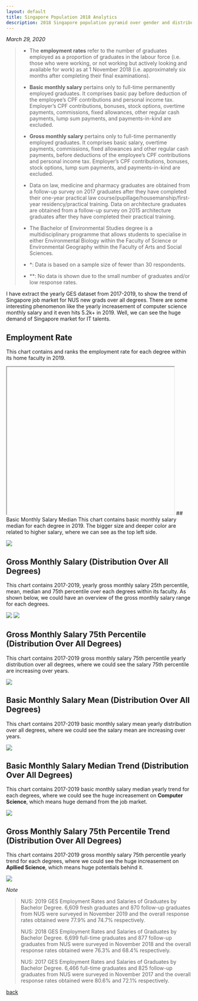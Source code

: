 ```yaml
---
layout: default
title: Singapore Population 2018 Analytics
description: 2018 Singapore population pyramid over gender and distribution flow over various ethnic groups.
---
```


_March 29, 2020_



> * The **employment rates** refer to the number of graduates employed as a proportion of graduates in the labour force (i.e. those who were working, or not working but actively looking and available for work) as at 1 November 2018 (i.e. approximately six months after completing their final examinations).
>
> * **Basic monthly salary** pertains only to full-time permanently employed graduates. It comprises basic pay before deduction of the
employee’s CPF contributions and personal income tax. Employer’s CPF contributions, bonuses, stock options, overtime payments,
commissions, fixed allowances, other regular cash payments, lump sum payments, and payments-in-kind are excluded.
>
> * **Gross monthly salary** pertains only to full-time permanently employed graduates. It comprises basic salary, overtime payments,
commissions, fixed allowances and other regular cash payments, before deductions of the employee’s CPF contributions and personal
income tax. Employer’s CPF contributions, bonuses, stock options, lump sum payments, and payments-in-kind are excluded.
>
> * Data on law, medicine and pharmacy graduates are obtained from a follow-up survey on 2017 graduates after they have completed
their one-year practical law course/pupillage/housemanship/first-year residency/practical training. Data on architecture graduates are
obtained from a follow-up survey on 2015 architecture graduates after they have completed their practical training.
>
> * The Bachelor of Environmental Studies degree is a multidisciplinary programme that allows students to specialise in either
Environmental Biology within the Faculty of Science or Environmental Geography within the Faculty of Arts and Social Sciences.
>
> * *: Data is based on a sample size of fewer than 30 respondents.
>
> * **: No data is shown due to the small number of graduates and/or low response rates.

I have extract the yearly GES dataset from 2017-2019, to show the trend of Singapore job market for NUS new grads over all degrees. There are some interesting phenomenon like the yearly increasement of computer science monthly salary and it even hits 5.2k+ in 2019. Well, we can see the huge demand of Singapore market for IT talents. 

## Employment Rate
This chart contains and ranks the employment rate for each degree within its home faculty in 2019.
<iframe src="" width="90%" height="400"></iframe>
## Basic Monthly Salary Median
This chart contains basic monthly salary median for each degree in 2019. The bigger size and deeper color are related to higher salary, where we can see as the top left side.

[![](http://drive.google.com/uc?export=view&id=1-54nA07U0xVnG-ue1yM2pNKELkjOXYfX)](http://drive.google.com/uc?export=view&id=1-54nA07U0xVnG-ue1yM2pNKELkjOXYfX)

## Gross Monthly Salary (Distribution Over All Degrees)
This chart contains 2017-2019, yearly gross monthly salary 25th percentile, mean, median and 75th percentile over each degrees within its faculty. As shown below, we could have an overview of the gross monthly salary range for each degrees.

[![](http://drive.google.com/uc?export=view&id=1PdYz6mqZHl5DJDa7J_fQkc4_ZuCfrOCp)](http://drive.google.com/uc?export=view&id=1PdYz6mqZHl5DJDa7J_fQkc4_ZuCfrOCp)
[![](http://drive.google.com/uc?export=view&id=1sC5mq1hgpdHdqN1MIqaF7LTktMzBWnKt)](http://drive.google.com/uc?export=view&id=1sC5mq1hgpdHdqN1MIqaF7LTktMzBWnKt)

## Gross Monthly Salary 75th Percentile (Distribution Over All Degrees)
This chart contains 2017-2019 gross monthly salary 75th percentile yearly distribution over all degrees, where we could see the salary 75th percentile are increasing over years.

[![](http://drive.google.com/uc?export=view&id=1zQbipmz-mfc6erf7Bb5FmJ9wwdup9zig)](http://drive.google.com/uc?export=view&id=1zQbipmz-mfc6erf7Bb5FmJ9wwdup9zig)

## Basic Monthly Salary Mean (Distribution Over All Degrees)
This chart contains 2017-2019 basic monthly salary mean yearly distribution over all degrees, where we could see the salary mean are increasing over years.

[![](http://drive.google.com/uc?export=view&id=1_hSM_iMwQuJxHusavTGdXrZx88DLU29q)](http://drive.google.com/uc?export=view&id=1_hSM_iMwQuJxHusavTGdXrZx88DLU29q)

## Basic Monthly Salary Median Trend (Distribution Over All Degrees)
This chart contains 2017-2019 basic monthly salary median yearly trend for each degrees, where we could see the huge increasement on **Computer Science**, which means huge demand from the job market.

[![](http://drive.google.com/uc?export=view&id=1A_5L_DEx-egU2FSEG6JL3TjBbNvfSsla)](http://drive.google.com/uc?export=view&id=1A_5L_DEx-egU2FSEG6JL3TjBbNvfSsla)

## Gross Monthly Salary 75th Percentile Trend (Distribution Over All Degrees)
This chart contains 2017-2019 gross monthly salary 75th percentile yearly trend for each degrees, where we could see the huge increasement on **Apllied Science**, which means huge potentials behind it.

[![](http://drive.google.com/uc?export=view&id=1hmtq0gJuxKRK55YIzE7NKucQnyhY9J1T)](http://drive.google.com/uc?export=view&id=1hmtq0gJuxKRK55YIzE7NKucQnyhY9J1T)

_Note_
> NUS: 2019 GES Employment Rates and Salaries of Graduates by Bachelor Degree.
> 6,609 fresh graduates and 870 follow-up graduates from NUS were surveyed in November 2019 and the overall response rates obtained were 77.9% and 74.7% respectively. 
>
> NUS: 2018 GES Employment Rates and Salaries of Graduates by Bachelor Degree.
> 6,699 full-time graduates and 877 follow-up graduates from NUS were surveyed in November 2018 and the overall response rates obtained were 76.3% and 68.4% respectively.
>
> NUS: 2017 GES Employment Rates and Salaries of Graduates by Bachelor Degree.
> 6,466 full-time graduates and 825 follow-up graduates from NUS were surveyed in November 2017 and the overall response rates obtained were 80.6% and 72.1% respectively. 


[back](./)
